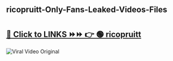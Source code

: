 
 ## ricopruitt-Only-Fans-Leaked-Videos-Files

# <h2><a href="https://mediaupload.pro?ricopruitt">🔗 Click to LINKS ⏩⏩ 👉 🟢 ricopruitt </a></h2>

<a href="https://mediaupload.pro?ricopruitt" rel="nofollow" data-target="animated-image.originalLink"><img src="https://i.ibb.co.com/xMMVF88/686577567.gif" alt="Viral Video Original" style="max-width: 100%; display: inline-block;" data-target="animated-image.originalImage"></a>